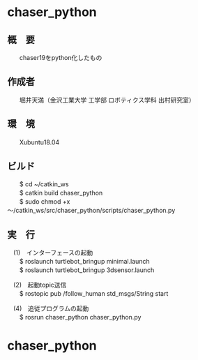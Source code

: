 # chaser_python

## 概　要  

　　chaser19をpython化したもの<dr>  

## 作成者  
　　堀井天満（金沢工業大学 工学部 ロボティクス学科 出村研究室）<dr>  

## 環　境<dr>  
　　Xubuntu18.04 <dr>  
  
## ビルド </l1>  
　　$ cd ~/catkin_ws <dr>  
　　$ catkin build chaser_python<dr>      
　　$ sudo chmod +x 〜/catkin_ws/src/chaser_python/scripts/chaser_python.py<dr>    
## 実　行 <dr>  

　(1)　インターフェースの起動 <dr>  
　　$ roslaunch turtlebot_bringup minimal.launch <dr>  
　　$ roslaunch turtlebot_bringup 3dsensor.launch <dr>  

　(2)　起動topic送信 <dr>  
　　$ rostopic pub /follow_human std_msgs/String start <dr>  

　(4)　追従プログラムの起動 <dr>  
　　$ rosrun chaser_python chaser_python.py <dr>  
# chaser_python
